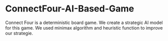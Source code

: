 # ConnectFour-AI-Based-Game

Connect Four is a deterministic board game. We create a strategic AI model for this game. We used minimax algorithm and heuristic function to improve our strategie.


